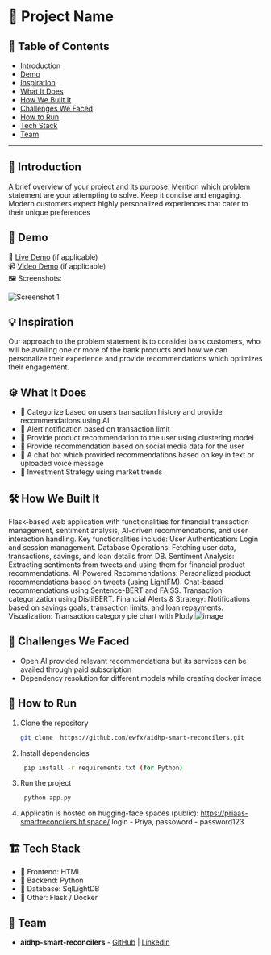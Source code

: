 # 🚀 Project Name

## 📌 Table of Contents
- [Introduction](#introduction)
- [Demo](#demo)
- [Inspiration](#inspiration)
- [What It Does](#what-it-does)
- [How We Built It](#how-we-built-it)
- [Challenges We Faced](#challenges-we-faced)
- [How to Run](#how-to-run)
- [Tech Stack](#tech-stack)
- [Team](#team)

---

## 🎯 Introduction
 A brief overview of your project and its purpose. Mention which problem statement are your attempting to solve. Keep it concise and engaging.
 Modern customers expect highly personalized experiences that cater to their unique preferences

## 🎥 Demo
🔗 [Live Demo](#demo) (if applicable)  
📹 [Video Demo](#demo) (if applicable)  
🖼️ Screenshots:

![Screenshot 1](link-to-image)

## 💡 Inspiration
Our approach to the problem statement is to consider bank customers, who will be availing one or more of the bank products and how we can personalize their experience and provide recommendations which optimizes their engagement. 

## ⚙️ What It Does
 - 🔹 Categorize based on users transaction history and provide recommendations using AI
 - 🔹 Alert notification based on transaction limit
 - 🔹 Provide product recommendation to the user using clustering model
 - 🔹 Provide recommendation based on social media data for the user
 - 🔹 A chat bot which provided recommendations based on key in text or uploaded voice message
 - 🔹 Investment Strategy using market trends

## 🛠️ How We Built It
Flask-based web application with functionalities for financial transaction management, sentiment analysis, AI-driven recommendations, and user interaction handling. Key functionalities include:
User Authentication: Login and session management.
Database Operations: Fetching user data, transactions, savings, and loan details from DB.
Sentiment Analysis: Extracting sentiments from tweets and using them for financial product recommendations.
AI-Powered Recommendations:
Personalized product recommendations based on tweets (using LightFM).
Chat-based recommendations using Sentence-BERT and FAISS.
Transaction categorization using DistilBERT.
Financial Alerts & Strategy: Notifications based on savings goals, transaction limits, and loan repayments.
Visualization: Transaction category pie chart with Plotly.![image](https://github.com/user-attachments/assets/df51a46f-c475-4e62-b4e9-3795dd3ce90d)


## 🚧 Challenges We Faced
- Open AI provided relevant recommendations but its services can be availed through paid subscription
- Dependency resolution for different models while creating docker image


## 🏃 How to Run
1. Clone the repository  
   ```sh
   git clone  https://github.com/ewfx/aidhp-smart-reconcilers.git
   ```
2. Install dependencies  
   ```sh
    pip install -r requirements.txt (for Python)
   ```
3. Run the project  
   ```sh
    python app.py
   ```
4. Applicatin is hosted on hugging-face spaces (public): https://priaas-smartreconcilers.hf.space/
   login - Priya, passoword - password123

## 🏗️ Tech Stack
- 🔹 Frontend: HTML
- 🔹 Backend: Python
- 🔹 Database: SqlLightDB
- 🔹 Other: Flask / Docker

## 👥 Team
- **aidhp-smart-reconcilers** - [GitHub](#) | [LinkedIn](#)
